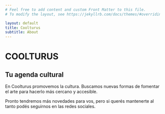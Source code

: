 ```yaml
---
# Feel free to add content and custom Front Matter to this file.
# To modify the layout, see https://jekyllrb.com/docs/themes/#overriding-theme-defaults

layout: default
title: Coolturus
subtitle: About
---
```

# COOLTURUS
## Tu agenda cultural

En Coolturus promovemos la cultura. Buscamos nuevas formas de fomentar el arte para hacerlo más cercano y accesible.

Pronto tendremos más novedades para vos, pero si querés mantenerte al tanto podés seguirnos en las redes sociales.